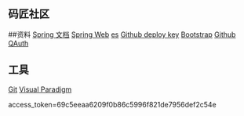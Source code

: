 ## 码匠社区

##资料
[Spring 文档](https://spring.io/guides)
[Spring Web](https://spring.io/guides/gs/serving-web-content/)
[es](https://elasticsearch.cn/explore)
[Github deploy key](https://developer.github.com/v3/guides/managing-deploy-keys/#deploy-keys)
[Bootstrap](https://v3.bootcss.com/getting-started/)
[Github QAuth](https://developer.github.com/apps/building-oauth-apps/creating-an-oauth-app/)


## 工具
[Git](https://git-scm.com/downloads)
[Visual Paradigm](https://www.visual-paradigm.com/cn/)

access_token=69c5eeaa6209f0b86c5996f821de7956def2c54e